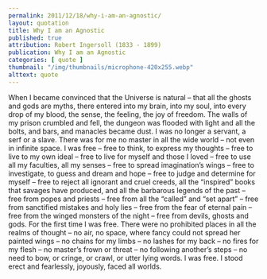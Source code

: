 ```yaml
---
permalink: 2011/12/18/why-i-am-an-agnostic/
layout: quotation
title: Why I am an Agnostic
published: true
attribution: Robert Ingersoll (1833 - 1899)
publication: Why I am an Agnostic
categories: [ quote ]
thumbnail: "/img/thumbnails/microphone-420x255.webp"
alttext: quote
---
```


When I became convinced that the Universe is natural – that
all the ghosts and gods are myths, there entered into my brain,
into my soul, into every drop of my blood, the sense, the feeling,
the joy of freedom. The walls of my prison crumbled and fell, the
dungeon was flooded with light and all the bolts, and bars, and
manacles became dust. I was no longer a servant, a serf or a slave.
There was for me no master in all the wide world – not even in
infinite space. I was free – free to think, to express my thoughts
– free to live to my own ideal – free to live for myself and
those I loved – free to use all my faculties, all my senses –
free to spread imagination’s wings – free to investigate, to guess
and dream and hope – free to judge and determine for myself –
free to reject all ignorant and cruel creeds, all the “inspired”
books that savages have produced, and all the barbarous legends of
the past – free from popes and priests – free from all the
“called” and “set apart” – free from sanctified mistakes and holy
lies – free from the fear of eternal pain – free from the winged
monsters of the night – free from devils, ghosts and gods. For the
first time I was free. There were no prohibited places in all the
realms of thought – no air, no space, where fancy could not spread
her painted wings – no chains for my limbs – no lashes for my
back – no fires for my flesh – no master’s frown or threat – no
following another’s steps – no need to bow, or cringe, or crawl,
or utter lying words. I was free. I stood erect and fearlessly,
joyously, faced all worlds.
